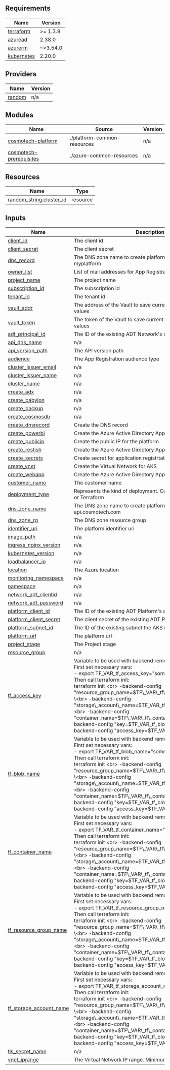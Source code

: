 <!-- BEGIN_TF_DOCS -->
## Requirements

| Name | Version |
|------|---------|
| <a name="requirement_terraform"></a> [terraform](#requirement\_terraform) | >= 1.3.9 |
| <a name="requirement_azuread"></a> [azuread](#requirement\_azuread) | 2.38.0 |
| <a name="requirement_azurerm"></a> [azurerm](#requirement\_azurerm) | ~>3.54.0 |
| <a name="requirement_kubernetes"></a> [kubernetes](#requirement\_kubernetes) | 2.20.0 |

## Providers

| Name | Version |
|------|---------|
| <a name="provider_random"></a> [random](#provider\_random) | n/a |

## Modules

| Name | Source | Version |
|------|--------|---------|
| <a name="module_cosmotech-platform"></a> [cosmotech-platform](#module\_cosmotech-platform) | ./platform-common-resources | n/a |
| <a name="module_cosmotech-prerequisites"></a> [cosmotech-prerequisites](#module\_cosmotech-prerequisites) | ./azure-common-resources | n/a |

## Resources

| Name | Type |
|------|------|
| [random_string.cluster_id](https://registry.terraform.io/providers/hashicorp/random/latest/docs/resources/string) | resource |

## Inputs

| Name | Description | Type | Default | Required |
|------|-------------|------|---------|:--------:|
| <a name="input_client_id"></a> [client\_id](#input\_client\_id) | The client id | `string` | n/a | yes |
| <a name="input_client_secret"></a> [client\_secret](#input\_client\_secret) | The client secret | `string` | n/a | yes |
| <a name="input_dns_record"></a> [dns\_record](#input\_dns\_record) | The DNS zone name to create platform subdomain. Example: myplatform | `string` | n/a | yes |
| <a name="input_owner_list"></a> [owner\_list](#input\_owner\_list) | List of mail addresses for App Registration owners | `list(string)` | n/a | yes |
| <a name="input_project_name"></a> [project\_name](#input\_project\_name) | The project name | `string` | n/a | yes |
| <a name="input_subscription_id"></a> [subscription\_id](#input\_subscription\_id) | The subscription id | `string` | n/a | yes |
| <a name="input_tenant_id"></a> [tenant\_id](#input\_tenant\_id) | The tenant id | `string` | n/a | yes |
| <a name="input_vault_addr"></a> [vault\_addr](#input\_vault\_addr) | The address of the Vault to save current platform configuration values | `string` | n/a | yes |
| <a name="input_vault_token"></a> [vault\_token](#input\_vault\_token) | The token of the Vault to save current platform configuration values | `string` | n/a | yes |
| <a name="input_adt_principal_id"></a> [adt\_principal\_id](#input\_adt\_principal\_id) | The ID of the existing ADT Network's service principal | `string` | `""` | no |
| <a name="input_api_dns_name"></a> [api\_dns\_name](#input\_api\_dns\_name) | n/a | `string` | `""` | no |
| <a name="input_api_version_path"></a> [api\_version\_path](#input\_api\_version\_path) | The API version path | `string` | `"/"` | no |
| <a name="input_audience"></a> [audience](#input\_audience) | The App Registration audience type | `string` | `"AzureADMultipleOrgs"` | no |
| <a name="input_cluster_issuer_email"></a> [cluster\_issuer\_email](#input\_cluster\_issuer\_email) | n/a | `string` | `"platform@cosmotech.com"` | no |
| <a name="input_cluster_issuer_name"></a> [cluster\_issuer\_name](#input\_cluster\_issuer\_name) | n/a | `string` | `"letsencrypt-prod"` | no |
| <a name="input_cluster_name"></a> [cluster\_name](#input\_cluster\_name) | n/a | `string` | `""` | no |
| <a name="input_create_adx"></a> [create\_adx](#input\_create\_adx) | n/a | `bool` | `false` | no |
| <a name="input_create_babylon"></a> [create\_babylon](#input\_create\_babylon) | n/a | `bool` | `false` | no |
| <a name="input_create_backup"></a> [create\_backup](#input\_create\_backup) | n/a | `bool` | `false` | no |
| <a name="input_create_cosmosdb"></a> [create\_cosmosdb](#input\_create\_cosmosdb) | n/a | `bool` | `false` | no |
| <a name="input_create_dnsrecord"></a> [create\_dnsrecord](#input\_create\_dnsrecord) | Create the DNS record | `bool` | `true` | no |
| <a name="input_create_powerbi"></a> [create\_powerbi](#input\_create\_powerbi) | Create the Azure Active Directory Application for PowerBI | `bool` | `false` | no |
| <a name="input_create_publicip"></a> [create\_publicip](#input\_create\_publicip) | Create the public IP for the platform | `bool` | `true` | no |
| <a name="input_create_restish"></a> [create\_restish](#input\_create\_restish) | Create the Azure Active Directory Application for Restish | `bool` | `false` | no |
| <a name="input_create_secrets"></a> [create\_secrets](#input\_create\_secrets) | Create secret for application registrtations | `bool` | `true` | no |
| <a name="input_create_vnet"></a> [create\_vnet](#input\_create\_vnet) | Create the Virtual Network for AKS | `bool` | `true` | no |
| <a name="input_create_webapp"></a> [create\_webapp](#input\_create\_webapp) | Create the Azure Active Directory Application for WebApp | `bool` | `false` | no |
| <a name="input_customer_name"></a> [customer\_name](#input\_customer\_name) | The customer name | `string` | `"cosmotech"` | no |
| <a name="input_deployment_type"></a> [deployment\_type](#input\_deployment\_type) | Represents the kind of deployment. Currently two modes: ARM or Terraform | `string` | `"Terraform"` | no |
| <a name="input_dns_zone_name"></a> [dns\_zone\_name](#input\_dns\_zone\_name) | The DNS zone name to create platform subdomain. Example: api.cosmotech.com | `string` | `"api.cosmotech.com"` | no |
| <a name="input_dns_zone_rg"></a> [dns\_zone\_rg](#input\_dns\_zone\_rg) | The DNS zone resource group | `string` | `"phoenix"` | no |
| <a name="input_identifier_uri"></a> [identifier\_uri](#input\_identifier\_uri) | The platform identifier uri | `string` | `""` | no |
| <a name="input_image_path"></a> [image\_path](#input\_image\_path) | n/a | `string` | `"./cosmotech.png"` | no |
| <a name="input_ingress_nginx_version"></a> [ingress\_nginx\_version](#input\_ingress\_nginx\_version) | n/a | `string` | `"4.2.1"` | no |
| <a name="input_kubernetes_version"></a> [kubernetes\_version](#input\_kubernetes\_version) | n/a | `string` | `"1.25.6"` | no |
| <a name="input_loadbalancer_ip"></a> [loadbalancer\_ip](#input\_loadbalancer\_ip) | n/a | `string` | `""` | no |
| <a name="input_location"></a> [location](#input\_location) | The Azure location | `string` | `"West Europe"` | no |
| <a name="input_monitoring_namespace"></a> [monitoring\_namespace](#input\_monitoring\_namespace) | n/a | `string` | `"cosmotech-monitoring"` | no |
| <a name="input_namespace"></a> [namespace](#input\_namespace) | n/a | `string` | `"phoenix"` | no |
| <a name="input_network_adt_clientid"></a> [network\_adt\_clientid](#input\_network\_adt\_clientid) | n/a | `string` | `""` | no |
| <a name="input_network_adt_password"></a> [network\_adt\_password](#input\_network\_adt\_password) | n/a | `string` | `""` | no |
| <a name="input_platform_client_id"></a> [platform\_client\_id](#input\_platform\_client\_id) | The ID of the existing ADT Platform's app registration | `string` | `""` | no |
| <a name="input_platform_client_secret"></a> [platform\_client\_secret](#input\_platform\_client\_secret) | The client secret of the existing ADT Platform's app registration | `string` | `""` | no |
| <a name="input_platform_subnet_id"></a> [platform\_subnet\_id](#input\_platform\_subnet\_id) | The ID of the existing subnet the AKS must be attached to. | `string` | `""` | no |
| <a name="input_platform_url"></a> [platform\_url](#input\_platform\_url) | The platform url | `string` | `""` | no |
| <a name="input_project_stage"></a> [project\_stage](#input\_project\_stage) | The Project stage | `string` | `"Dev"` | no |
| <a name="input_resource_group"></a> [resource\_group](#input\_resource\_group) | n/a | `string` | `""` | no |
| <a name="input_tf_access_key"></a> [tf\_access\_key](#input\_tf\_access\_key) | Variable to be used with backend remote option :<br>First set necessary vars:<br>- export TF\_VAR\_tf\_access\_key="some\_value"<br>Then call terraform init:<br>terraform init \<br>    -backend-config "resource\_group\_name=$TF\_VAR\_tf\_resource\_group\_name" \<br>    -backend-config "storage\_account\_name=$TF\_VAR\_tf\_storage\_account\_name" \<br>    -backend-config "container\_name=$TF\_VAR\_tf\_container\_name" \<br>    -backend-config "key=$TF\_VAR\_tf\_blob\_name" \<br>    -backend-config "access\_key=$TF\_VAR\_tf\_access\_key" | `string` | `""` | no |
| <a name="input_tf_blob_name"></a> [tf\_blob\_name](#input\_tf\_blob\_name) | Variable to be used with backend remote option :<br>First set necessary vars:<br>- export TF\_VAR\_tf\_blob\_name="some\_value"<br>Then call terraform init:<br>terraform init \<br>    -backend-config "resource\_group\_name=$TF\_VAR\_tf\_resource\_group\_name" \<br>    -backend-config "storage\_account\_name=$TF\_VAR\_tf\_storage\_account\_name" \<br>    -backend-config "container\_name=$TF\_VAR\_tf\_container\_name" \<br>    -backend-config "key=$TF\_VAR\_tf\_blob\_name" \<br>    -backend-config "access\_key=$TF\_VAR\_tf\_access\_key" | `string` | `""` | no |
| <a name="input_tf_container_name"></a> [tf\_container\_name](#input\_tf\_container\_name) | Variable to be used with backend remote option :<br>First set necessary vars:<br>- export TF\_VAR\_tf\_container\_name="some\_value"<br>Then call terraform init:<br>terraform init \<br>    -backend-config "resource\_group\_name=$TF\_VAR\_tf\_resource\_group\_name" \<br>    -backend-config "storage\_account\_name=$TF\_VAR\_tf\_storage\_account\_name" \<br>    -backend-config "container\_name=$TF\_VAR\_tf\_container\_name" \<br>    -backend-config "key=$TF\_VAR\_tf\_blob\_name" \<br>    -backend-config "access\_key=$TF\_VAR\_tf\_access\_key" | `string` | `""` | no |
| <a name="input_tf_resource_group_name"></a> [tf\_resource\_group\_name](#input\_tf\_resource\_group\_name) | Variable to be used with backend remote option :<br>First set necessary vars:<br>- export TF\_VAR\_tf\_resource\_group\_name="some\_value"<br>Then call terraform init:<br>terraform init \<br>    -backend-config "resource\_group\_name=$TF\_VAR\_tf\_resource\_group\_name" \<br>    -backend-config "storage\_account\_name=$TF\_VAR\_tf\_storage\_account\_name" \<br>    -backend-config "container\_name=$TF\_VAR\_tf\_container\_name" \<br>    -backend-config "key=$TF\_VAR\_tf\_blob\_name" \<br>    -backend-config "access\_key=$TF\_VAR\_tf\_access\_key" | `string` | `""` | no |
| <a name="input_tf_storage_account_name"></a> [tf\_storage\_account\_name](#input\_tf\_storage\_account\_name) | Variable to be used with backend remote option :<br>First set necessary vars:<br>- export TF\_VAR\_tf\_storage\_account\_name="some\_value"<br>Then call terraform init:<br>terraform init \<br>    -backend-config "resource\_group\_name=$TF\_VAR\_tf\_resource\_group\_name" \<br>    -backend-config "storage\_account\_name=$TF\_VAR\_tf\_storage\_account\_name" \<br>    -backend-config "container\_name=$TF\_VAR\_tf\_container\_name" \<br>    -backend-config "key=$TF\_VAR\_tf\_blob\_name" \<br>    -backend-config "access\_key=$TF\_VAR\_tf\_access\_key" | `string` | `""` | no |
| <a name="input_tls_secret_name"></a> [tls\_secret\_name](#input\_tls\_secret\_name) | n/a | `string` | `"letsencrypt-prod"` | no |
| <a name="input_vnet_iprange"></a> [vnet\_iprange](#input\_vnet\_iprange) | The Virtual Network IP range. Minimum /26 NetMaskLength | `string` | `""` | no |
<!-- END_TF_DOCS -->